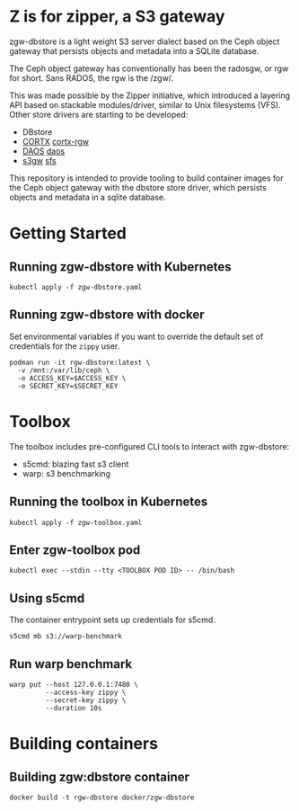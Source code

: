 # Z is for zipper, a S3 gateway

zgw-dbstore is a light weight S3 server dialect based on the Ceph object
gateway that persists objects and metadata into a SQLite database.

The Ceph object gateway has conventionally has been the radosgw, or rgw for short.
Sans RADOS, the rgw is the /zgw/.

This was made possible by the Zipper initiative, which introduced a layering API
based on stackable modules/driver, similar to Unix filesystems (VFS). Other
store drivers are starting to be developed:

* DBstore
* [CORTX](https://github.com/Seagate/cortx) [cortx-rgw](https://github.com/Seagate/cortx-rgw)
* [DAOS](https://github.com/daos-stack/daos) [daos](https://github.com/ceph/ceph/pull/45888)
* [s3gw](https://github.com/aquarist-labs/s3gw-tools/) [sfs](https://github.com/aquarist-labs/ceph/tree/s3gw/src/rgw/store/sfs)

This repository is intended to provide tooling to build container images for
the Ceph object gateway with the dbstore store driver, which persists objects
and metadata in a sqlite database.

# Getting Started

## Running zgw-dbstore with Kubernetes

```
kubectl apply -f zgw-dbstore.yaml
```

## Running zgw-dbstore with docker

Set environmental variables if you want to override the default set of
credentials for the `zippy` user.

```
podman run -it rgw-dbstore:latest \
  -v /mnt:/var/lib/ceph \
  -e ACCESS_KEY=$ACCESS_KEY \
  -e SECRET_KEY=$SECRET_KEY
```

# Toolbox

The toolbox includes pre-configured CLI tools to interact with zgw-dbstore:

* s5cmd: blazing fast s3 client
* warp: s3 benchmarking

## Running the toolbox in Kubernetes

```
kubectl apply -f zgw-toolbox.yaml
```

## Enter zgw-toolbox pod

```
kubectl exec --stdin --tty <TOOLBOX POD ID> -- /bin/bash
```

## Using s5cmd

The container entrypoint sets up credentials for s5cmd.

```
s5cmd mb s3://warp-benchmark
```

## Run warp benchmark
```
warp put --host 127.0.0.1:7480 \
         --access-key zippy \
         --secret-key zippy \
         --duration 10s
```

# Building containers

## Building zgw:dbstore container

```
docker build -t rgw-dbstore docker/zgw-dbstore
```

